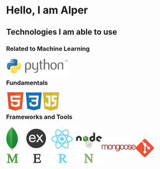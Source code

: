 # Hello, I am Alper

<!--
**alperkaya0/alperkaya0** is a ✨ _special_ ✨ repository because its `README.md` (this file) appears on your GitHub profile.

Here are some ideas to get you started:

- 🔭 I’m currently working on ...
- 🌱 I’m currently learning ...
- 👯 I’m looking to collaborate on ...
- 🤔 I’m looking for help with ...
- 💬 Ask me about ...
- 📫 How to reach me: ...
- 😄 Pronouns: ...
- ⚡ Fun fact: ...
-->
## Technologies I am able to use
### Related to Machine Learning

<img src="https://github.com/alperkaya0/alperkaya0/blob/main/python.png" align="left" height="50px" alt="python" /> <br> <br>

### Fundamentals

<img src="https://github.com/alperkaya0/alperkaya0/blob/main/html.png" align="left" height="50px" alt="html" />
<img src="https://github.com/alperkaya0/alperkaya0/blob/main/css.png" align="left" height="50px" alt="css" />
<img src="https://github.com/alperkaya0/alperkaya0/blob/main/js.png" align="left" height="50px" alt="javascript" /> <br> <br> 

### Frameworks and Tools

<img src="https://github.com/alperkaya0/alperkaya0/blob/main/MERN-logo.png" align="left" height="100px" alt="mern" /> <br> <br>
<img src="https://github.com/alperkaya0/alperkaya0/blob/main/mongoose.png" align="left" height="50px" alt="mongoose" />
<img src="https://github.com/alperkaya0/alperkaya0/blob/main/git.png" align="left" height="50px" alt="git" />
